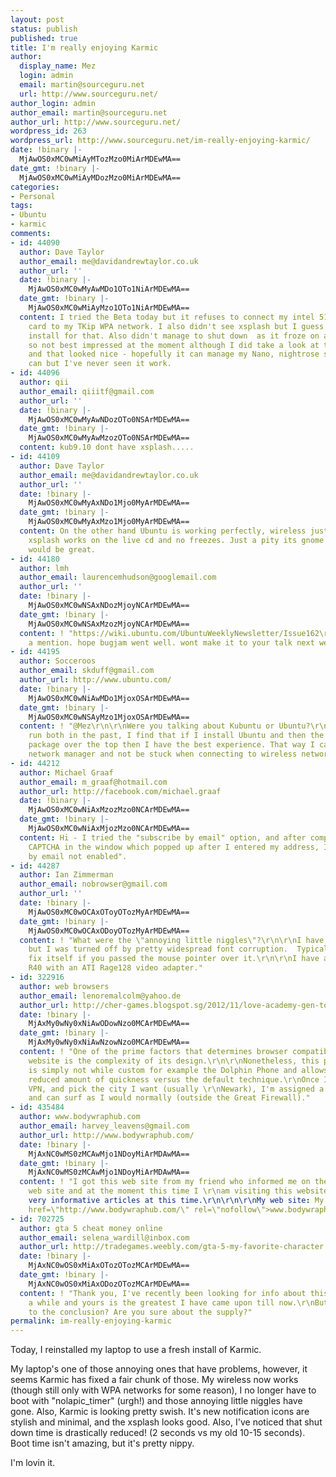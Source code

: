 ```yaml
---
layout: post
status: publish
published: true
title: I'm really enjoying Karmic
author:
  display_name: Mez
  login: admin
  email: martin@sourceguru.net
  url: http://www.sourceguru.net/
author_login: admin
author_email: martin@sourceguru.net
author_url: http://www.sourceguru.net/
wordpress_id: 263
wordpress_url: http://www.sourceguru.net/im-really-enjoying-karmic/
date: !binary |-
  MjAwOS0xMC0wMiAyMTozMzo0MiArMDEwMA==
date_gmt: !binary |-
  MjAwOS0xMC0wMiAyMDozMzo0MiArMDEwMA==
categories:
- Personal
tags:
- Ubuntu
- karmic
comments:
- id: 44090
  author: Dave Taylor
  author_email: me@davidandrewtaylor.co.uk
  author_url: ''
  date: !binary |-
    MjAwOS0xMC0wMyAwMDo1OTo1NiArMDEwMA==
  date_gmt: !binary |-
    MjAwOS0xMC0wMiAyMzo1OTo1NiArMDEwMA==
  content: I tried the Beta today but it refuses to connect my intel 5100 wireless
    card to my TKip WPA network. I also didn't see xsplash but I guess you have to
    install for that. Also didn't manage to shut down  as it froze on a blank screen
    so not best impressed at the moment although I did take a look at the new Amarok
    and that looked nice - hopefully it can manage my Nano, nightrose says that it
    can but I've never seen it work.
- id: 44096
  author: qii
  author_email: qiiitf@gmail.com
  author_url: ''
  date: !binary |-
    MjAwOS0xMC0wMyAwNDozOTo0NSArMDEwMA==
  date_gmt: !binary |-
    MjAwOS0xMC0wMyAwMzozOTo0NSArMDEwMA==
  content: kub9.10 dont have xsplash.....
- id: 44109
  author: Dave Taylor
  author_email: me@davidandrewtaylor.co.uk
  author_url: ''
  date: !binary |-
    MjAwOS0xMC0wMyAxNDo1Mjo0MyArMDEwMA==
  date_gmt: !binary |-
    MjAwOS0xMC0wMyAxMzo1Mjo0MyArMDEwMA==
  content: On the other hand Ubuntu is working perfectly, wireless just connects,
    xsplash works on the live cd and no freezes. Just a pity its gnome otherwise it
    would be great.
- id: 44180
  author: lmh
  author_email: laurencemhudson@googlemail.com
  author_url: ''
  date: !binary |-
    MjAwOS0xMC0wNSAxNDozMjoyNCArMDEwMA==
  date_gmt: !binary |-
    MjAwOS0xMC0wNSAxMzozMjoyNCArMDEwMA==
  content: ! "https://wiki.ubuntu.com/UbuntuWeeklyNewsletter/Issue162\r\ngot yourself
    a mention. hope bugjam went well. wont make it to your talk next week unfortunately."
- id: 44195
  author: Socceroos
  author_email: skduff@gmail.com
  author_url: http://www.ubuntu.com/
  date: !binary |-
    MjAwOS0xMC0wNiAwMDo1MjoxOSArMDEwMA==
  date_gmt: !binary |-
    MjAwOS0xMC0wNSAyMzo1MjoxOSArMDEwMA==
  content: ! "@Mez\r\n\r\nWere you talking about Kubuntu or Ubuntu?\r\n\r\nHaving
    run both in the past, I find that if I install Ubuntu and then the Kubuntu-desktop
    package over the top then I have the best experience. That way I can run a real
    network manager and not be stuck when connecting to wireless networks."
- id: 44212
  author: Michael Graaf
  author_email: m_graaf@hotmail.com
  author_url: http://facebook.com/michael.graaf
  date: !binary |-
    MjAwOS0xMC0wNiAxMzozMzo0NCArMDEwMA==
  date_gmt: !binary |-
    MjAwOS0xMC0wNiAxMjozMzo0NCArMDEwMA==
  content: Hi - I tried the "subscribe by email" option, and after completing the
    CAPTCHA in the window which popped up after I entered my address, I was told "subscription
    by email not enabled".
- id: 44287
  author: Ian Zimmerman
  author_email: nobrowser@gmail.com
  author_url: ''
  date: !binary |-
    MjAwOS0xMC0wOCAxOToyOTozMyArMDEwMA==
  date_gmt: !binary |-
    MjAwOS0xMC0wOCAxODoyOTozMyArMDEwMA==
  content: ! "What were the \"annoying little niggles\"?\r\n\r\nI have tried Jaunty
    but I was turned off by pretty widespread font corruption.  Typically it would
    fix itself if you passed the mouse pointer over it.\r\n\r\nI have an old Thinkpad
    R40 with an ATI Rage128 video adapter."
- id: 322916
  author: web browsers
  author_email: lenoremalcolm@yahoo.de
  author_url: http://cher-games.blogspot.sg/2012/11/love-academy-gen-togo.html
  date: !binary |-
    MjAxMy0wNy0xNiAwODowNzo0MCArMDEwMA==
  date_gmt: !binary |-
    MjAxMy0wNy0xNiAwNzowNzo0MCArMDEwMA==
  content: ! "One of the prime factors that determines browser compatibility of a
    website is the complexity of its design.\r\n\r\nNonetheless, this particular technique
    is simply not while custom for example the Dolphin Phone and allows somewhat \r\na
    reduced amount of quickness versus the default technique.\r\nOnce I sign in 12
    VPN, and pick the city I want (usually \r\nNewark), I'm assigned a new IP address
    and can surf as I would normally (outside the Great Firewall)."
- id: 435484
  author: www.bodywraphub.com
  author_email: harvey_leavens@gmail.com
  author_url: http://www.bodywraphub.com/
  date: !binary |-
    MjAxNC0wMS0zMCAwMjo1NDoyMiArMDAwMA==
  date_gmt: !binary |-
    MjAxNC0wMS0zMCAwMjo1NDoyMiArMDAwMA==
  content: ! "I got this web site from my friend who informed me on the topic of this
    web site and at the moment this time I \r\nam visiting this website and reading
    very informative articles at this time.\r\n\r\n\r\nMy web site: My It Works (<a
    href=\"http://www.bodywraphub.com/\" rel=\"nofollow\">www.bodywraphub.com</a>)"
- id: 702725
  author: gta 5 cheat money online
  author_email: selena_wardill@inbox.com
  author_url: http://tradegames.weebly.com/gta-5-my-favorite-character.html
  date: !binary |-
    MjAxNC0wOS0xMiAxOTozOTozMCArMDEwMA==
  date_gmt: !binary |-
    MjAxNC0wOS0xMiAxODozOTozMCArMDEwMA==
  content: ! "Thank you, I've recently been looking for info about this subject for
    a while and yours is the greatest I have came upon till now.\r\nBut, what in regards
    to the conclusion? Are you sure about the supply?"
permalink: im-really-enjoying-karmic
---
```

<p>Today, I reinstalled my laptop to use a fresh install of Karmic.</p>
<p>My laptop's one of those annoying ones that have problems, however, it seems Karmic has fixed a fair chunk of those. My wireless now works (though still only with WPA networks for some reason), I no longer have to boot with "nolapic_timer" (urgh!) and those annoying little niggles have gone. Also, Karmic is looking pretty swish. It's new notification icons are stylish and minimal, and the xsplash looks good.  Also, I've noticed that shut down time is drastically reduced! (2 seconds vs my old 10-15 seconds).<br />
Boot time isn't amazing, but it's pretty nippy.</p>
<p>I'm lovin it.</p>
